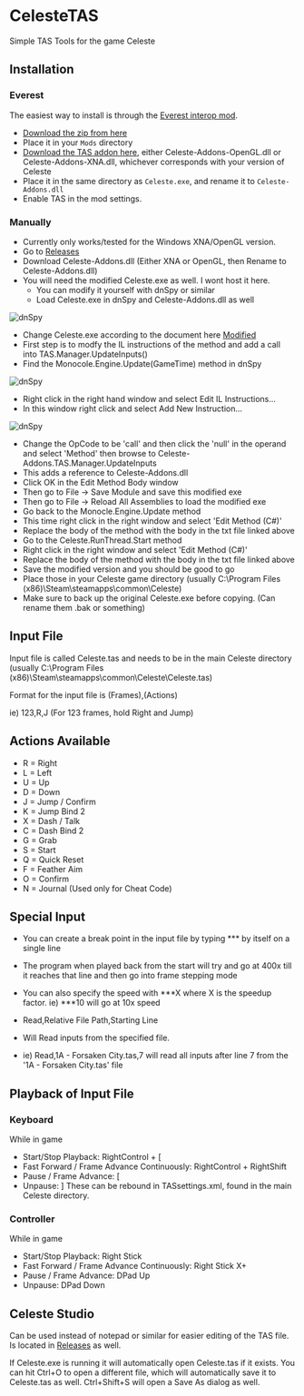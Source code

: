# CelesteTAS
Simple TAS Tools for the game Celeste

## Installation

### Everest

The easiest way to install is through the [Everest interop mod](https://github.com/EverestAPI/CelesteTAS-EverestInterop). 

- [Download the zip from here](https://github.com/EverestAPI/CelesteTAS-EverestInterop/releases)
- Place it in your `Mods` directory
- [Download the TAS addon here](https://github.com/ShootMe/CelesteTAS/releases), either Celeste-Addons-OpenGL.dll or Celeste-Addons-XNA.dll, whichever corresponds with your version of Celeste
- Place it in the same directory as `Celeste.exe`, and rename it to `Celeste-Addons.dll`
- Enable TAS in the mod settings.

### Manually

- Currently only works/tested for the Windows XNA/OpenGL version.
- Go to [Releases](https://github.com/ShootMe/CelesteTAS/releases)
- Download Celeste-Addons.dll (Either XNA or OpenGL, then Rename to Celeste-Addons.dll)
- You will need the modified Celeste.exe as well. I wont host it here.
  - You can modify it yourself with dnSpy or similar
  - Load Celeste.exe in dnSpy and Celeste-Addons.dll as well

![dnSpy](https://raw.githubusercontent.com/ShootMe/CelesteTAS/master/Images/dnSpy01.png)

  - Change Celeste.exe according to the document here [Modified](https://github.com/ShootMe/CelesteTAS/blob/master/Game/WhatsModified.txt)
  - First step is to modfy the IL instructions of the method and add a call into TAS.Manager.UpdateInputs()
  - Find the Monocole.Engine.Update(GameTime) method in dnSpy

![dnSpy](https://raw.githubusercontent.com/ShootMe/CelesteTAS/master/Images/dnSpy02.png)

  - Right click in the right hand window and select Edit IL Instructions...
  - In this window right click and select Add New Instruction...

![dnSpy](https://raw.githubusercontent.com/ShootMe/CelesteTAS/master/Images/dnSpy03.png)

  - Change the OpCode to be 'call' and then click the 'null' in the operand and select 'Method' then browse to Celeste-Addons.TAS.Manager.UpdateInputs
  - This adds a reference to Celeste-Addons.dll
  - Click OK in the Edit Method Body window
  - Then go to File -> Save Module and save this modified exe
  - Then go to File -> Reload All Assemblies to load the modified exe
  - Go back to the Monocle.Engine.Update method
  - This time right click in the right window and select 'Edit Method (C#)'
  - Replace the body of the method with the body in the txt file linked above
  - Go to the Celeste.RunThread.Start method
  - Right click in the right window and select 'Edit Method (C#)'
  - Replace the body of the method with the body in the txt file linked above
  - Save the modified version and you should be good to go
- Place those in your Celeste game directory (usually C:\Program Files (x86)\Steam\steamapps\common\Celeste\)
- Make sure to back up the original Celeste.exe before copying. (Can rename them .bak or something)

## Input File
Input file is called Celeste.tas and needs to be in the main Celeste directory (usually C:\Program Files (x86)\Steam\steamapps\common\Celeste\Celeste.tas)

Format for the input file is (Frames),(Actions)

ie) 123,R,J (For 123 frames, hold Right and Jump)

## Actions Available
- R = Right
- L = Left
- U = Up
- D = Down
- J = Jump / Confirm
- K = Jump Bind 2
- X = Dash / Talk
- C = Dash Bind 2
- G = Grab
- S = Start
- Q = Quick Reset
- F = Feather Aim
- O = Confirm
- N = Journal (Used only for Cheat Code)

## Special Input
- You can create a break point in the input file by typing *** by itself on a single line
- The program when played back from the start will try and go at 400x till it reaches that line and then go into frame stepping mode
- You can also specify the speed with ***X where X is the speedup factor. ie) ***10 will go at 10x speed

- Read,Relative File Path,Starting Line
- Will Read inputs from the specified file.
- ie) Read,1A - Forsaken City.tas,7 will read all inputs after line 7 from the '1A - Forsaken City.tas' file

## Playback of Input File
### Keyboard
While in game
- Start/Stop Playback: RightControl + [
- Fast Forward / Frame Advance Continuously: RightControl + RightShift
- Pause / Frame Advance: [
- Unpause: ]
These can be rebound in TASsettings.xml, found in the main Celeste directory.
  
### Controller
While in game

- Start/Stop Playback: Right Stick
- Fast Forward / Frame Advance Continuously: Right Stick X+
- Pause / Frame Advance: DPad Up
- Unpause: DPad Down
  
## Celeste Studio
Can be used instead of notepad or similar for easier editing of the TAS file. Is located in [Releases](https://github.com/ShootMe/CelesteTAS/releases) as well.

If Celeste.exe is running it will automatically open Celeste.tas if it exists. You can hit Ctrl+O to open a different file, which will automatically save it to Celeste.tas as well. Ctrl+Shift+S will open a Save As dialog as well.
